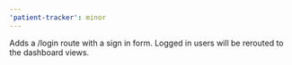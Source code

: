 ```yaml
---
'patient-tracker': minor
---
```


Adds a /login route with a sign in form. Logged in users will be rerouted to the dashboard views.
